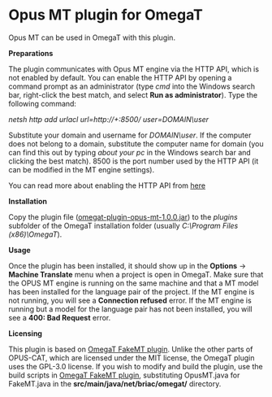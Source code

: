 Opus MT plugin for OmegaT
=========================

Opus MT can be used in OmegaT with this plugin.

**Preparations**

The plugin communicates with Opus MT engine via the HTTP API, which is not enabled by default. You can enable the HTTP API by opening a command prompt as an administrator (type _cmd_ into the Windows search bar, right-click the best match, and select **Run as administrator**). Type the following command:

_netsh http add urlacl url=http://+:8500/ user=DOMAIN\user_

Substitute your domain and username for _DOMAIN\user_. If the computer does not belong to a domain, substitute the computer name for domain (you can find this out by typing _about your pc_ in the Windows search bar and clicking the best match). 8500 is the port number used by the HTTP API (it can be modified in the MT engine settings).

You can read more about enabling the HTTP API from [here](https://github.com/Helsinki-NLP/OPUS-CAT#using-the-http-api-for-integrations)

**Installation**

Copy the plugin file ([omegat-plugin-opus-mt-1.0.0.jar](https://github.com/Helsinki-NLP/OPUS-CAT/raw/master/OmegaTPlugin/omegat-plugin-opus-mt-1.0.0.jar)) to the *plugins* subfolder of the OmegaT installation folder (usually _C:\Program Files (x86)\OmegaT_).

**Usage**

Once the plugin has been installed, it should show up in the **Options** -> **Machine Translate** menu when a project is open in OmegaT. Make sure that the OPUS MT engine is running on the same machine and that a MT model has been installed for the language pair of the project. If the MT engine is not running, you will see a **Connection refused** error. If the MT engine is running but a model for the language pair has not been installed, you will see a **400: Bad Request** error.

**Licensing**

This plugin is based on [OmegaT FakeMT plugin](https://github.com/briacp/omegat-plugin-fake-mt). Unlike the other parts of OPUS-CAT, which are licensed under the MIT license, the OmegaT plugin uses the GPL-3.0 license. If you wish to modify and build the plugin, use the build scripts in [OmegaT FakeMT plugin](https://github.com/briacp/omegat-plugin-fake-mt), substituting OpusMT.java for FakeMT.java in the **src/main/java/net/briac/omegat/** directory.
